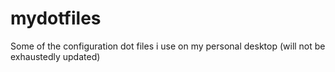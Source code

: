 # mydotfiles
Some of the configuration dot files i use on my personal desktop (will not be exhaustedly updated)
